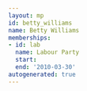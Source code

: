 ```yaml
---
layout: mp
id: betty_williams
name: Betty Williams
memberships:
- id: lab
  name: Labour Party
  start: 
  end: '2010-03-30'
autogenerated: true
---
```

